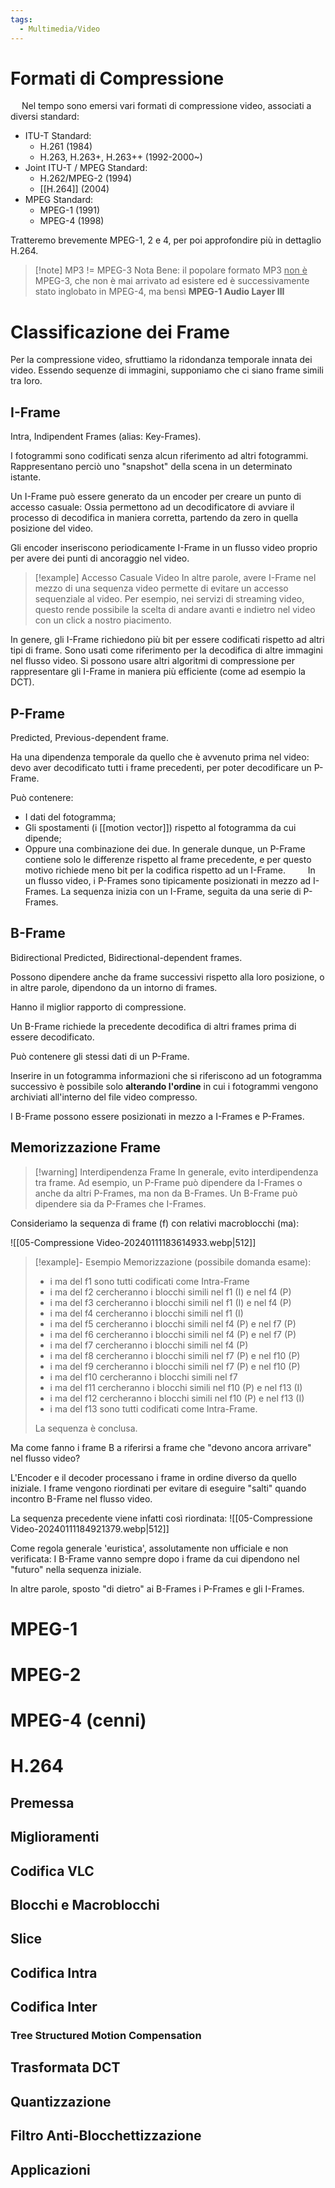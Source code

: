 ```yaml
---
tags:
  - Multimedia/Video
---
```

# Formati di Compressione
 
Nel tempo sono emersi vari formati di compressione video, associati a diversi standard: 

- ITU-T Standard:
	- H.261 (1984)
	- H.263, H.263+, H.263++ (1992-2000~)
- Joint ITU-T / MPEG Standard:
	- H.262/MPEG-2 (1994)
	- [[H.264]] (2004)
- MPEG Standard:
	- MPEG-1 (1991)
	- MPEG-4 (1998)

Tratteremo brevemente MPEG-1, 2 e 4, per poi approfondire più in dettaglio H.264.


> [!note] MP3 != MPEG-3
> Nota Bene: il popolare formato MP3 <ins>non è</ins> MPEG-3, che non è mai arrivato ad esistere ed è successivamente stato inglobato in MPEG-4, ma bensì **MPEG-1 Audio Layer III**

# Classificazione dei Frame

Per la compressione video, sfruttiamo la ridondanza temporale innata dei video. Essendo sequenze di immagini, supponiamo che ci siano frame simili tra loro.
## I-Frame

Intra, Indipendent Frames (alias: Key-Frames). 

I fotogrammi sono codificati senza alcun riferimento ad altri fotogrammi. Rappresentano perciò uno "snapshot" della scena in un determinato istante. 

Un I-Frame può essere generato da un encoder per creare un punto di accesso casuale: Ossia permettono ad un decodificatore di avviare il processo di decodifica in maniera corretta, partendo da zero in quella posizione del video. 

Gli encoder inseriscono periodicamente I-Frame in un flusso video proprio per avere dei punti di ancoraggio nel video.

> [!example] Accesso Casuale Video
> In altre parole, avere I-Frame nel mezzo di una sequenza video permette di evitare un accesso sequenziale al video. Per esempio, nei servizi di streaming video, questo rende possibile la scelta di andare avanti e indietro nel video con un click a nostro piacimento.

In genere, gli I-Frame richiedono più bit per essere codificati rispetto ad altri tipi di frame. Sono usati come riferimento per la decodifica di altre immagini nel flusso video.
Si possono usare altri algoritmi di compressione per rappresentare gli I-Frame in maniera più efficiente (come ad esempio la DCT).
## P-Frame

Predicted, Previous-dependent frame. 

Ha una dipendenza temporale da quello che è avvenuto prima nel video: devo aver decodificato tutti i frame precedenti, per poter decodificare un P-Frame. 

Può contenere:
- I dati del fotogramma;
- Gli spostamenti (i [[motion vector]]) rispetto al fotogramma da cui dipende;
- Oppure una combinazione dei due.
In generale dunque, un P-Frame contiene solo le differenze rispetto al frame precedente, e per questo motivo richiede meno bit per la codifica rispetto ad un I-Frame. 
 
In un flusso video, i P-Frames sono tipicamente posizionati in mezzo ad I-Frames. La sequenza inizia con un I-Frame, seguita da una serie di P-Frames.

## B-Frame

Bidirectional Predicted, Bidirectional-dependent frames. 

Possono dipendere anche da frame successivi rispetto alla loro posizione, o in altre parole, dipendono da un intorno di frames.  

Hanno il miglior rapporto di compressione. 

Un B-Frame richiede la precedente decodifica di altri frames prima di essere decodificato. 

Può contenere gli stessi dati di un P-Frame.

Inserire in un fotogramma informazioni che si riferiscono ad un fotogramma successivo è possibile solo **alterando l'ordine** in cui i fotogrammi vengono archiviati all'interno del file video compresso.
 

I B-Frame possono essere posizionati in mezzo a I-Frames e P-Frames.
## Memorizzazione Frame


> [!warning] Interdipendenza Frame
> In generale, evito interdipendenza tra frame.
> Ad esempio, un P-Frame può dipendere da I-Frames o anche da altri P-Frames, ma non da B-Frames.
> Un B-Frame può dipendere sia da P-Frames che I-Frames.

Consideriamo la sequenza di frame (f) con relativi macroblocchi (ma):

![[05-Compressione Video-20240111183614933.webp|512]]

> [!example]- Esempio Memorizzazione (possibile domanda esame):
> - i $\text{ma}$ del f1 sono tutti codificati come Intra-Frame
> - i $\text{ma}$ del f2 cercheranno i blocchi simili nel f1 (I) e nel f4 (P)
> - i $\text{ma}$ del f3 cercheranno i blocchi simili nel f1 (I) e nel f4 (P)
> - i $\text{ma}$ del f4 cercheranno i blocchi simili nel f1 (I)
> - i $\text{ma}$ del f5 cercheranno i blocchi simili nel f4 (P) e nel f7 (P) 
> - i $\text{ma}$ del f6 cercheranno i blocchi simili nel f4 (P) e nel f7 (P)
> - i $\text{ma}$ del f7 cercheranno i blocchi simili nel f4 (P)
> - i $\text{ma}$ del f8 cercheranno i blocchi simili nel f7 (P) e nel f10 (P)
> - i $\text{ma}$ del f9 cercheranno i blocchi simili nel f7 (P) e nel f10 (P)
> - i $\text{ma}$ del f10 cercheranno i blocchi simili nel f7
> - i $\text{ma}$ del f11 cercheranno i blocchi simili nel f10 (P) e nel f13 (I)
> - i $\text{ma}$ del f12 cercheranno i blocchi simili nel f10 (P) e nel f13 (I)
> - i $\text{ma}$ del f13 sono tutti codificati come Intra-Frame. 
>
>
> La sequenza è conclusa.

Ma come fanno i frame B a riferirsi a frame che "devono ancora arrivare" nel flusso video? 

L'Encoder e il decoder processano i frame in ordine diverso da quello iniziale. I frame vengono riordinati per evitare di eseguire "salti" quando incontro B-Frame nel flusso video. 

La sequenza precedente viene infatti così riordinata:
![[05-Compressione Video-20240111184921379.webp|512]]

Come regola generale 'euristica', assolutamente non ufficiale e non verificata: I B-Frame vanno sempre dopo i frame da cui dipendono nel "futuro" nella sequenza iniziale.

In altre parole, sposto "di dietro" ai B-Frames i P-Frames e gli I-Frames.

# MPEG-1

# MPEG-2

# MPEG-4 (cenni)

# H.264

## Premessa

## Miglioramenti

## Codifica VLC

## Blocchi e Macroblocchi

## Slice

## Codifica Intra

## Codifica Inter

### Tree Structured Motion Compensation
## Trasformata DCT

## Quantizzazione

## Filtro Anti-Blocchettizzazione

## Applicazioni